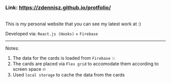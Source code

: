  ### **Link:**  https://zdennisz.github.io/protfolio/
<br/>
This is my personal website that you can see my latest work at :)

Developed via: `React.js (Hooks)` + `Firebase`


<hr>

Notes:
  1) The data for the cards is loaded from `Firebase` :boom: 
  2) The cards are placed via `Flex grid` to accomodate them according to screen space :fire:
  3) Used `local storage` to cache the data from the cards



